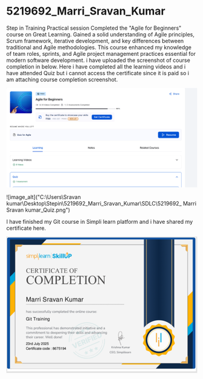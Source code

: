 # 5219692_Marri_Sravan_Kumar
Step in Training Practical session
Completed the "Agile for Beginners" course on Great Learning. Gained a solid understanding of Agile principles, Scrum framework, iterative development, and key differences between traditional and Agile methodologies. This course enhanced my knowledge of team roles, sprints, and Agile project management practices essential for modern software development. i have uploaded the screenshot of course completion in below. Here i have completed all the learning videos and i have attended Quiz but i cannot access the certificate since it is paid so i am attaching course completion screenshot.


![image_alt](https://github.com/Sravankumarmarri/5219692_Marri_Sravan_Kumar/blob/2b90464a32e6c02130cf0126f2862ef1fa6ce4e8/SDLC/Agile%20Course.png)



![image_alt]("C:\Users\Sravan kumar\Desktop\Stepin\5219692_Marri_Sravan_Kumar\SDLC\5219692_ Marri Sravan kumar_Quiz.png")




I have finished my Git course in Simpli learn platform and i have shared my certificate here.



![image_alt](https://github.com/Sravankumarmarri/5219692_Marri_Sravan_Kumar/blob/bb18a4f9787f8a03e5e0ea14273478d64fed3066/GIT%20Certificate%20.png)
